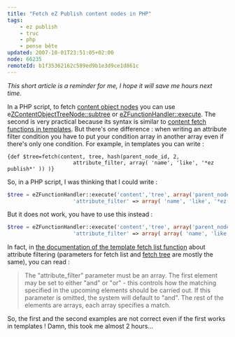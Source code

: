 ```yaml
---
title: "Fetch eZ Publish content nodes in PHP"
tags:
    - ez publish
    - truc
    - php
    - pense bête
updated: 2007-10-01T23:51:05+02:00
node: 66235
remoteId: b1f35362162c589ed9b1e3d9ce1d861c
---
```

 
*This short article is a reminder for me, I hope it will save me hours next time.*

 
In a PHP script, to fetch [content object nodes](http://ez.no/doc/ez_publish/technical_manual/3_9/reference/objects/ezcontentobjecttreenode) you can use e[ZContentObjectTreeNode::subtree](http://pubsvn.ez.no/doxygen/3.9/html/classeZContentObjectTreeNode.html#5f38fe9432058ec7e5f204415d9a36f9) or [eZFunctionHandler::execute](http://pubsvn.ez.no/doxygen/3.9/html/classeZFunctionHandler.html#59625a5ac72a1853e60f684ff7396a5a). The second is very practical because its syntax is similar to [content fetch functions in templates](http://ez.no/doc/ez_publish/technical_manual/3_9/reference/modules/content). But there's one difference : when writing an attribute filter condition you have to put your condition array in another array even if there's only one condition. For example, in templates you can write :

 ``` smarty
{def $tree=fetch(content, tree, hash(parent_node_id, 2,
                      attribute_filter, array( 'name', 'like', '*ez publish*' )) )}
```

 
So, in a PHP script, I was thinking that I could write :

 ``` php
$tree = eZFunctionHandler::execute('content','tree', array('parent_node_id' => 2,
                      'attribute_filter' => array( 'name', 'like', '*ez publish*' )) );
```

 
But it does not work, you have to use this instead :

 ``` php
$tree = eZFunctionHandler::execute('content','tree', array('parent_node_id' => 2,
                      'attribute_filter' => array( array( 'name', 'like', '*ez publish*' )) ));
```

 
In fact, in [the documentation of the template fetch list function](http://ez.no/doc/ez_publish/technical_manual/3_9/reference/modules/content/fetch_functions/list) about attribute filtering (parameters for fetch list and [fetch tree](http://ez.no/doc/ez_publish/technical_manual/3_9/reference/modules/content/fetch_functions/tree) are mostly the same), you can read :

 <blockquote>
The &quot;attribute_filter&quot; parameter must be an array. The first element may be set to either &quot;and&quot; or &quot;or&quot; - this controls how the matching specified in the upcoming elements should be carried out. If this parameter is omitted, the system will default to &quot;and&quot;. The rest of the elements are arrays, each array specifies a match.
</blockquote>

 
So, the first and the second examples are not correct even if the first works in templates ! Damn, this took me almost 2 hours...

